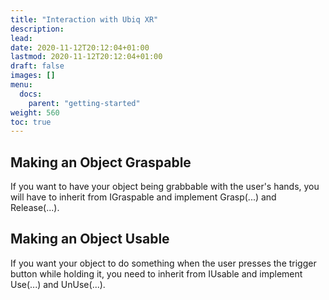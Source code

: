```yaml
---
title: "Interaction with Ubiq XR"
description:
lead: 
date: 2020-11-12T20:12:04+01:00
lastmod: 2020-11-12T20:12:04+01:00
draft: false
images: []
menu:
  docs:
    parent: "getting-started"
weight: 560
toc: true
---
```


## Making an Object Graspable

If you want to have your object being grabbable with the user's hands, you will have to inherit from IGraspable and implement Grasp(...) and Release(...).

## Making an Object Usable

If you want your object to do something when the user presses the trigger button while holding it, you need to inherit from IUsable and implement Use(...) and UnUse(...).

